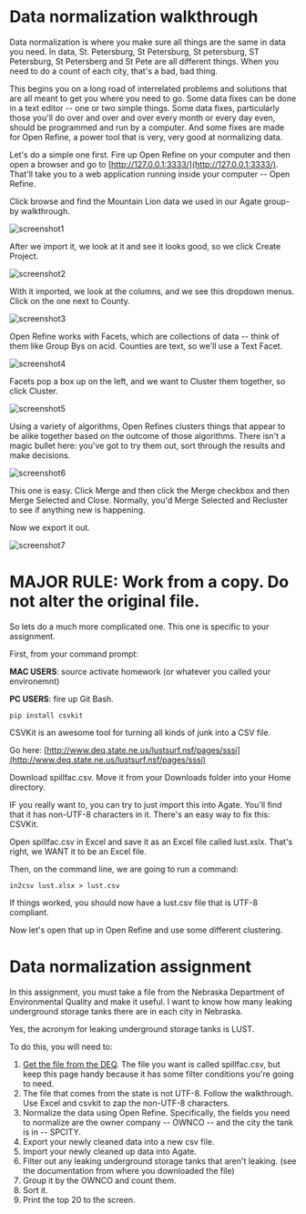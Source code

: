 # Data normalization walkthrough

Data normalization is where you make sure all things are the same in data you need. In data, St. Petersburg, St Petersburg, St petersburg, ST Petersburg, St Petersberg and St Pete are all different things. When you need to do a count of each city, that's a bad, bad thing. 

This begins you on a long road of interrelated problems and solutions that are all meant to get you where you need to go. Some data fixes can be done in a text editor -- one or two simple things. Some data fixes, particularly those you'll do over and over and over every month or every day even, should be programmed and run by a computer. And some fixes are made for Open Refine, a power tool that is very, very good at normalizing data.

Let's do a simple one first. Fire up Open Refine on your computer and then open a browser and go to [http://127.0.0.1:3333/](http://127.0.0.1:3333/). That'll take you to a web application running inside your computer -- Open Refine. 

Click browse and find the Mountain Lion data we used in our Agate group-by walkthrough. 

![screenshot1](1.png "Screenshot1")

After we import it, we look at it and see it looks good, so we click Create Project.

![screenshot2](2.png "Screenshot2")

With it imported, we look at the columns, and we see this dropdown menus. Click on the one next to County.

![screenshot3](3.png "Screenshot3")

Open Refine works with Facets, which are collections of data -- think of them like Group Bys on acid. Counties are text, so we'll use a Text Facet.

![screenshot4](4.png "Screenshot4")

Facets pop a box up on the left, and we want to Cluster them together, so click Cluster.

![screenshot5](5.png "Screenshot5")

Using a variety of algorithms, Open Refines clusters things that appear to be alike together based on the outcome of those algorithms. There isn't a magic bullet here: you've got to try them out, sort through the results and make decisions.

![screenshot6](6.png "Screenshot6")

This one is easy. Click Merge and then click the Merge checkbox and then Merge Selected and Close. Normally, you'd Merge Selected and Recluster to see if anything new is happening. 

Now we export it out.  

![screenshot7](7.png "Screenshot7")

# MAJOR RULE: Work from a copy. Do not alter the original file.

So lets do a much more complicated one. This one is specific to your assignment. 

First, from your command prompt:

**MAC USERS**: source activate homework (or whatever you called your environemnt)

**PC USERS**: fire up Git Bash.

`pip install csvkit`

CSVKit is an awesome tool for turning all kinds of junk into a CSV file. 

Go here: [http://www.deq.state.ne.us/lustsurf.nsf/pages/sssi](http://www.deq.state.ne.us/lustsurf.nsf/pages/sssi)

Download spillfac.csv. Move it from your Downloads folder into your Home directory. 

IF you really want to, you can try to just import this into Agate. You'll find that it has non-UTF-8 characters in it. There's an easy way to fix this: CSVKit.

Open spillfac.csv in Excel and save it as an Excel file called lust.xslx. That's right, we WANT it to be an Excel file. 

Then, on the command line, we are going to run a command:

`in2csv lust.xlsx > lust.csv`

If things worked, you should now have a lust.csv file that is UTF-8 compliant. 

Now let's open that up in Open Refine and use some different clustering. 

# Data normalization assignment
In this assignment, you must take a file from the Nebraska Department of Environmental Quality and make it useful. I want to know how many leaking underground storage tanks there are in each city in Nebraska. 

Yes, the acronym for leaking underground storage tanks is LUST.

To do this, you will need to:
1. [Get the file from the DEQ](http://www.deq.state.ne.us/lustsurf.nsf/pages/sssi). The file you want is called spillfac.csv, but keep this page handy because it has some filter conditions you're going to need.
2. The file that comes from the state is not UTF-8. Follow the walkthrough. Use Excel and csvkit to zap the non-UTF-8 characters.
3. Normalize the data using Open Refine. Specifically, the fields you need to normalize are the owner company -- OWNCO -- and the city the tank is in -- SPCITY.
4. Export your newly cleaned data into a new csv file.
5. Import your newly cleaned up data into Agate.
6. Filter out any leaking underground storage tanks that aren't leaking. (see the documentation from where you downloaded the file)
5. Group it by the OWNCO and count them. 
6. Sort it.
7. Print the top 20 to the screen.

